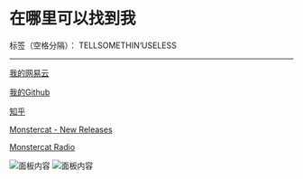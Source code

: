 # 在哪里可以找到我

标签（空格分隔）： TELLSOMETHIN‘USELESS

---

[我的网易云][1]

[我的Github][2]

[知乎][3]


  


  [1]: http://music.163.com/#/user/home?id=250781693
  [2]: https://github.com/cursochengdu
  [3]: https://www.zhihu.com/people/catfub/activities
<head>
    <title>Curso</title>
  </head>
  <body>
   <p><a href="cursochengdu.github.io/Monstercat - New Releases.html">Monstercat - New Releases</a></p>
<p><a href="https://www.twitch.tv/monstercat">Monstercat Radio</a></p>
    <img src="https://static-cdn.jtvnw.net/jtv_user_pictures/panel-27446517-image-41bdc159-4a8b-41cf-9ac2-1213b7558dd5" alt="面板内容">
  <img src="https://static-cdn.jtvnw.net/jtv_user_pictures/panel-27446517-image-7a20b8da-d9e9-4d9d-9970-f4bb68f2874f" alt="面板内容">
    
